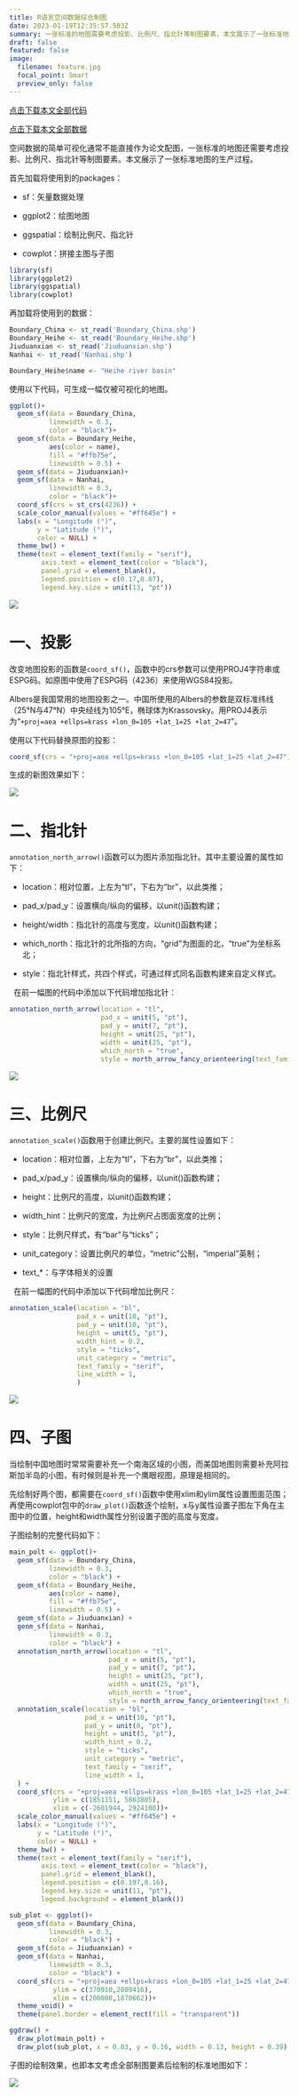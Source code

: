 ```yaml
---
title: R语言空间数据综合制图
date: 2023-01-19T12:35:57.503Z
summary: 一张标准的地图需要考虑投影、比例尺、指北针等制图要素，本文展示了一张标准地图的生产过程。
draft: false
featured: false
image:
  filename: feature.jpg
  focal_point: Smart
  preview_only: false
---
```

[点击下载本文全部代码](R语言空间数据综合制图_代码.R)

[点击下载本文全部数据](R语言空间数据综合制图_数据.zip)

空间数据的简单可视化通常不能直接作为论文配图，一张标准的地图还需要考虑投影、比例尺、指北针等制图要素。本文展示了一张标准地图的生产过程。

首先加载将使用到的packages：

- sf：矢量数据处理

- ggplot2：绘图地图

- ggspatial：绘制比例尺、指北针

- cowplot：拼接主图与子图

```r
library(sf)
library(ggplot2)
library(ggspatial)
library(cowplot)
```

再加载将使用到的数据：

```r
Boundary_China <- st_read('Boundary_China.shp')
Boundary_Heihe <- st_read('Boundary_Heihe.shp')
Jiuduanxian <- st_read('Jiuduanxian.shp')
Nanhai <- st_read('Nanhai.shp')

Boundary_Heihe$name <- "Heihe river basin"
```

使用以下代码，可生成一幅仅被可视化的地图。

```r
ggplot()+
  geom_sf(data = Boundary_China,
          linewidth = 0.3,
          color = "black")+
  geom_sf(data = Boundary_Heihe,
          aes(color = name),
          fill = "#ffb75e",
          linewidth = 0.5) +
  geom_sf(data = Jiuduanxian)+
  geom_sf(data = Nanhai,
          linewidth = 0.3,
          color = "black")+
  coord_sf(crs = st_crs(4236)) +
  scale_color_manual(values = "#ff645e") +
  labs(x = "Longitude (°)",
       y = "Latitude (°)",
       color = NULL) +
  theme_bw() +
  theme(text = element_text(family = "serif"),
        axis.text = element_text(color = "black"),
        panel.grid = element_blank(),
        legend.position = c(0.17,0.07),
        legend.key.size = unit(13, "pt"))
```

![](fig1.jpg)

# 一、投影

改变地图投影的函数是`coord_sf()`，函数中的crs参数可以使用PROJ4字符串或ESPG码。如原图中使用了ESPG码（4236）来使用WGS84投影。

Albers是我国常用的地图投影之一。中国所使用的Albers的参数是双标准纬线（25°N与47°N）中央经线为105°E，椭球体为Krassovsky。用PROJ4表示为“`+proj=aea +ellps=krass +lon_0=105 +lat_1=25 +lat_2=47`”。

使用以下代码替换原图的投影：

```r
coord_sf(crs = "+proj=aea +ellps=krass +lon_0=105 +lat_1=25 +lat_2=47")
```

生成的新图效果如下：

![](fig2.jpg) 

# 二、指北针

`annotation_north_arrow()`函数可以为图片添加指北针。其中主要设置的属性如下：

- location：相对位置，上左为“tl”，下右为“br”，以此类推；

- pad_x/pad_y：设置横向/纵向的偏移，以unit()函数构建；

- height/width：指北针的高度与宽度，以unit()函数构建；

- which_north：指北针的北所指的方向，“grid”为图面的北，“true”为坐标系北；

- style：指北针样式，共四个样式，可通过样式同名函数构建来自定义样式。

  在前一幅图的代码中添加以下代码增加指北针：

```r
annotation_north_arrow(location = "tl",
                       pad_x = unit(5, "pt"),
                       pad_y = unit(7, "pt"),
                       height = unit(25, "pt"),
                       width = unit(25, "pt"),
                       which_north = "true",
                       style = north_arrow_fancy_orienteering(text_family = "serif"))
```

![](fig3.jpg)

# 三、比例尺

`annotation_scale()`函数用于创建比例尺。主要的属性设置如下：

- location：相对位置，上左为“tl”，下右为“br”，以此类推；

- pad_x/pad_y：设置横向/纵向的偏移，以unit()函数构建；

- height：比例尺的高度，以unit()函数构建；

- width_hint：比例尺的宽度，为比例尺占图面宽度的比例；

- style：比例尺样式，有“bar”与“ticks”；

- unit_category：设置比例尺的单位，“metric”公制，“imperial”英制；

- text_*：与字体相关的设置

  在前一幅图的代码中添加以下代码增加比例尺：

```r
annotation_scale(location = "bl",
                 pad_x = unit(10, "pt"),
                 pad_y = unit(10, "pt"),
                 height = unit(5, "pt"),
                 width_hint = 0.2,
                 style = "ticks",
                 unit_category = "metric",
                 text_family = "serif",
                 line_width = 1,
                 )
```

![](fig4.jpg)

# 四、子图

当绘制中国地图时常常需要补充一个南海区域的小图，而美国地图则需要补充阿拉斯加半岛的小图，有时候则是补充一个鹰眼视图，原理是相同的。

先绘制好两个图，都需要在`coord_sf()`函数中使用xlim和ylim属性设置图面范围；再使用cowplot包中的`draw_plot()`函数逐个绘制，x与y属性设置子图左下角在主图中的位置，height和width属性分别设置子图的高度与宽度。

子图绘制的完整代码如下：

```r
main_polt <- ggplot()+
  geom_sf(data = Boundary_China,
          linewidth = 0.3,
          color = "black") +
  geom_sf(data = Boundary_Heihe,
          aes(color = name),
          fill = "#ffb75e",
          linewidth = 0.5) +
  geom_sf(data = Jiuduanxian) +
  geom_sf(data = Nanhai,
          linewidth = 0.3,
          color = "black") +
  annotation_north_arrow(location = "tl",
                         pad_x = unit(5, "pt"),
                         pad_y = unit(7, "pt"),
                         height = unit(25, "pt"),
                         width = unit(25, "pt"),
                         which_north = "true",
                         style = north_arrow_fancy_orienteering(text_family = "serif")) +
  annotation_scale(location = "bl",
                   pad_x = unit(10, "pt"),
                   pad_y = unit(8, "pt"),
                   height = unit(5, "pt"),
                   width_hint = 0.2,
                   style = "ticks",
                   unit_category = "metric",
                   text_family = "serif",
                   line_width = 1,
  ) +
  coord_sf(crs = "+proj=aea +ellps=krass +lon_0=105 +lat_1=25 +lat_2=47",
           ylim = c(1851151, 5863805), 
           xlim = c(-2601944, 2924108))+
  scale_color_manual(values = "#ff645e") +
  labs(x = "Longitude (°)",
       y = "Latitude (°)",
       color = NULL) +
  theme_bw() +
  theme(text = element_text(family = "serif"),
        axis.text = element_text(color = "black"),
        panel.grid = element_blank(),
        legend.position = c(0.197,0.16),
        legend.key.size = unit(11, "pt"),
        legend.background = element_blank())

sub_plot <- ggplot()+
  geom_sf(data = Boundary_China,
          linewidth = 0.3,
          color = "black") +
  geom_sf(data = Jiuduanxian) +
  geom_sf(data = Nanhai,
          linewidth = 0.3,
          color = "black") +
  coord_sf(crs = "+proj=aea +ellps=krass +lon_0=105 +lat_1=25 +lat_2=47",
           ylim = c(370910,2809416),
           xlim = c(200000,1870662))+
  theme_void() +
  theme(panel.border = element_rect(fill = "transparent"))

ggdraw() +
  draw_plot(main_polt) +
  draw_plot(sub_plot, x = 0.83, y = 0.16, width = 0.13, height = 0.39)
```

子图的绘制效果，也即本文考虑全部制图要素后绘制的标准地图如下：

![](fig5.jpg)
